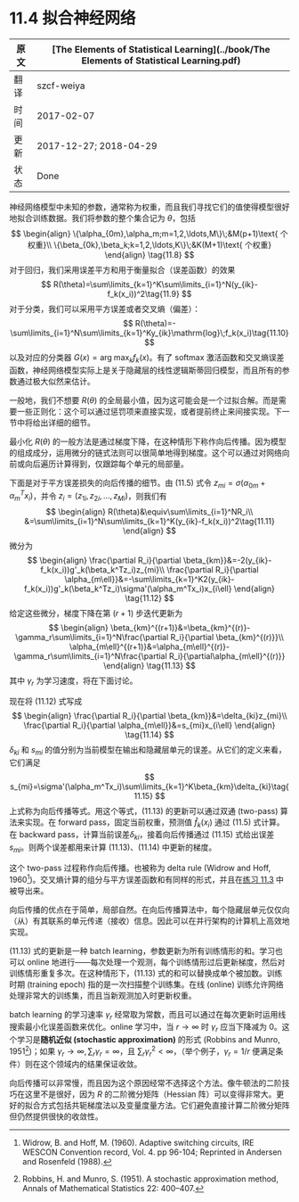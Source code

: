 # 11.4 拟合神经网络

| 原文   | [The Elements of Statistical Learning](../book/The Elements of Statistical Learning.pdf) |
| ---- | ---------------------------------------- |
| 翻译   | szcf-weiya                               |
| 时间   | 2017-02-07                               |
|更新|2017-12-27; 2018-04-29|
|状态|Done|

神经网络模型中未知的参数，通常称为权重，而且我们寻找它们的值使得模型很好地拟合训练数据。我们将参数的整个集合记为 $\theta$，包括
$$
\begin{align}
\{\alpha_{0m},\alpha_m;m=1,2,\ldots,M\}\;&M(p+1)\text{ 个权重}\\
\{\beta_{0k},\beta_k;k=1,2,\ldots,K\}\;&K(M+1)\text{ 个权重}
\end{align}                                  
\tag{11.8}
$$
对于回归，我们采用误差平方和用于衡量拟合（误差函数）的效果
$$
R(\theta)=\sum\limits_{k=1}^K\sum\limits_{i=1}^N(y_{ik}-f_k(x_i))^2\tag{11.9}
$$
对于分类，我们可以采用平方误差或者交叉熵（偏差）：
$$
R(\theta)=-\sum\limits_{i=1}^N\sum\limits_{k=1}^Ky_{ik}\mathrm{log}\;f_k(x_i)\tag{11.10}
$$
以及对应的分类器 $G(x)=\mathrm{arg\; max}_kf_k(x)$。有了 softmax 激活函数和交叉熵误差函数，神经网络模型实际上是关于隐藏层的线性逻辑斯蒂回归模型，而且所有的参数通过极大似然来估计。

一般地，我们不想要 $R(\theta)$ 的全局最小值，因为这可能会是一个过拟合解。而是需要一些正则化：这个可以通过惩罚项来直接实现，或者提前终止来间接实现。下一节中将给出详细的细节。

最小化 $R(\theta)$ 的一般方法是通过梯度下降，在这种情形下称作向后传播。因为模型的组成成分，运用微分的链式法则可以很简单地得到梯度。这个可以通过对网络向前或向后遍历计算得到，仅跟踪每个单元的局部量。

下面是对于平方误差损失的向后传播的细节。由 (11.5) 式令 $z_{mi}=\sigma(\alpha_{0m}+\alpha_m^Tx_i)$，并令 $z_i=(z_{1i},z_{2i},\ldots,z_{Mi})$，则我们有
$$
\begin{align}
R(\theta)&\equiv\sum\limits_{i=1}^NR_i\\
&=\sum\limits_{i=1}^N\sum\limits_{k=1}^K(y_{ik}-f_k(x_i))^2\tag{11.11}
\end{align}
$$
微分为
$$
\begin{align}
\frac{\partial R_i}{\partial \beta_{km}}&=-2(y_{ik}-f_k(x_i))g'_k(\beta_k^Tz_i)z_{mi}\\
\frac{\partial R_i}{\partial \alpha_{m\ell}}&=-\sum\limits_{k=1}^K2(y_{ik}-f_k(x_i))g'_k(\beta_k^Tz_i)\sigma'(\alpha_m^Tx_i)x_{i\ell}
\end{align}
\tag{11.12}
$$
给定这些微分，梯度下降在第 $(r+1)$ 步迭代更新为
$$
\begin{align}
\beta_{km}^{(r+1)}&=\beta_{km}^{(r)}-\gamma_r\sum\limits_{i=1}^N\frac{\partial R_i}{\partial \beta_{km}^{(r)}}\\
\alpha_{m\ell}^{(r+1)}&=\alpha_{m\ell}^{(r)}-\gamma_r\sum\limits_{i=1}^N\frac{\partial R_i}{\partial\alpha_{m\ell}^{(r)}}
\end{align}
\tag{11.13}
$$
其中 $\gamma_r$ 为学习速度，将在下面讨论。

现在将 (11.12) 式写成
$$
\begin{align}
\frac{\partial R_i}{\partial \beta_{km}}&=\delta_{ki}z_{mi}\\
\frac{\partial R_i}{\partial \alpha_{m\ell}}&=s_{mi}x_{i\ell}
\end{align}
\tag{11.14}
$$
$\delta_{ki}$ 和 $s_{mi}$ 的值分别为当前模型在输出和隐藏层单元的误差。从它们的定义来看，它们满足
$$
s_{mi}=\sigma'(\alpha_m^Tx_i)\sum\limits_{k=1}^K\beta_{km}\delta_{ki}\tag{11.15}
$$
上式称为向后传播等式。用这个等式，(11.13) 的更新可以通过双通 (two-pass) 算法来实现。在 forward pass，固定当前权重，预测值 $\hat f_k(x_i)$ 通过 (11.5) 式计算。在 backward pass，计算当前误差$\delta_{ki}$，接着向后传播通过 (11.15) 式给出误差 $s_{mi}$。则两个误差都用来计算 (11.13)、(11.14) 中更新的梯度。

这个 two-pass 过程称作向后传播。也被称为 delta rule (Widrow and Hoff, 1960[^1])。交叉熵计算的组分与平方误差函数和有同样的形式，并且在[练习 11.3]() 中被导出来。

向后传播的优点在于简单，局部自然。在向后传播算法中，每个隐藏层单元仅仅向（从）有其联系的单元传递（接收）信息。因此可以在并行架构的计算机上高效地实现。

(11.13) 式的更新是一种 batch learning，参数更新为所有训练情形的和。学习也可以 online 地进行——每次处理一个观测，每个训练情形过后更新梯度，然后对训练情形重复多次。在这种情形下，(11.13) 式的和可以替换成单个被加数。训练时期 (training epoch) 指的是一次扫描整个训练集。在线 (online) 训练允许网络处理非常大的训练集，而且当新观测加入时更新权重。

batch learning 的学习速率 $\gamma_r$ 经常取为常数，而且可以通过在每次更新时运用线搜索最小化误差函数来优化。online 学习中，当 $r\rightarrow \infty$ 时 $\gamma_r$ 应当下降减为 0。这个学习是**随机近似 (stochastic approximation)** 的形式 (Robbins and Munro, 1951[^2])；如果 $\gamma_r\rightarrow \infty,\sum_r\gamma_r=\infty$，且 $\sum_r\gamma_r^2<\infty$，（举个例子，$\gamma_r=1/r$ 便满足条件）则在这个领域内的结果保证收敛。

向后传播可以非常慢，而且因为这个原因经常不选择这个方法。像牛顿法的二阶技巧在这里不是很好，因为 $R$ 的二阶微分矩阵（Hessian 阵）可以变得非常大。更好的拟合方式包括共轭梯度法以及变量度量方法。它们避免直接计算二阶微分矩阵但仍然提供很快的收敛性。

[^1]: Widrow, B. and Hoff, M. (1960). Adaptive switching circuits, IRE WESCON Convention record, Vol. 4. pp 96-104; Reprinted in Andersen and Rosenfeld (1988).
[^2]: Robbins, H. and Munro, S. (1951). A stochastic approximation method, Annals of Mathematical Statistics 22: 400–407.
